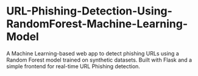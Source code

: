 # URL-Phishing-Detection-Using-RandomForest-Machine-Learning-Model
A Machine Learning-based web app to detect phishing URLs using a Random Forest model trained on synthetic datasets. Built with Flask and a simple frontend for real-time URL Phishing detection.
